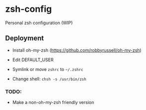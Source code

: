 # zsh-config
Personal zsh configuration (WIP)

## Deployment

- Install oh-my-zsh (https://github.com/robbyrussell/oh-my-zsh)

- Edit DEFAULT_USER 

- Symlink or move `zshrc` to `~/.zshrc`

- Change shell: `chsh -s /usr/bin/zsh`


### TODO:
- Make a non-oh-my-zsh friendly version

